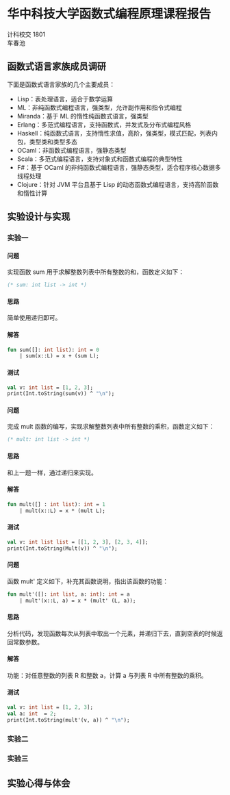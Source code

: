 # **华中科技大学函数式编程原理课程报告**
计科校交 1801  
车春池  

## 函数式语言家族成员调研
下面是函数式语言家族的几个主要成员：  
+ Lisp：表处理语言，适合于数学运算
+ ML：非纯函数式编程语言，强类型，允许副作用和指令式编程
+ Miranda：基于 ML 的惰性纯函数式语言，强类型
+ Erlang：多范式编程语言，支持函数式，并发式及分布式编程风格
+ Haskell：纯函数式语言，支持惰性求值，高阶，强类型，模式匹配，列表内包，类型类和类型多态
+ OCaml：非函数式编程语言，强静态类型
+ Scala：多范式编程语言，支持对象式和函数式编程的典型特性
+ F#：基于 OCaml 的非纯函数式编程语言，强静态类型，适合程序核心数据多线程处理
+ Clojure：针对 JVM 平台且基于 Lisp 的动态函数式编程语言，支持高阶函数和惰性计算
## 实验设计与实现
### 实验一
#### 问题
实现函数 sum 用于求解整数列表中所有整数的和，函数定义如下：  
```sml
(* sum: int list -> int *)
```
#### 思路
简单使用递归即可。  
#### 解答  
```sml
fun sum([]: int list): int = 0
    | sum(x::L) = x + (sum L);
```

#### 测试  
```sml
val v: int list = [1, 2, 3];
print(Int.toString(sum(v)) ^ "\n");
```

#### 问题
完成 mult 函数的编写，实现求解整数列表中所有整数的乘积，函数定义如下：  
```sml
(* mult: int list -> int *)
```

#### 思路
和上一题一样，通过递归来实现。  

#### 解答
```sml
fun mult([] : int list): int = 1
    | mult(x::L) = x * (mult L);
```
#### 测试
```sml
val v: int list list = [[1, 2, 3], [2, 3, 4]];
print(Int.toString(Mult(v)) ^ "\n");
```

#### 问题
函数 mult' 定义如下，补充其函数说明，指出该函数的功能：  
```sml
fun mult'([]: int list, a: int): int = a
    | mult'(x::L, a) = x * (mult' (L, a));
```
#### 思路
分析代码，发现函数每次从列表中取出一个元素，并递归下去，直到空表的时候返回常数参数。  
#### 解答
功能：对任意整数的列表 R 和整数 a，计算 a 与列表 R 中所有整数的乘积。  
#### 测试
```sml
val v: int list = [1, 2, 3];
val a: int  = 2;
print(Int.toString(mult'(v, a)) ^ "\n");
```
### 实验二
### 实验三

## 实验心得与体会